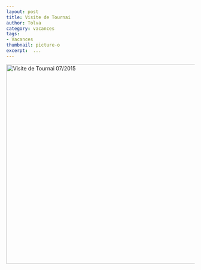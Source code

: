 ```yaml
---
layout: post
title: Visite de Tournai
author: Tolva
category: vacances
tags:
- Vacances
thumbnail: picture-o
excerpt:  ...
---
```


<a data-flickr-embed="true"  href="https://www.flickr.com/photos/mhintolva/albums/72157660474929946" title="Visite de Tournai 07/2015"><img src="https://farm6.staticflickr.com/5776/22616046091_0c65b3baa9_c.jpg" width="800" height="534" alt="Visite de Tournai 07/2015"></a><script async src="//embedr.flickr.com/assets/client-code.js" charset="utf-8"></script>
